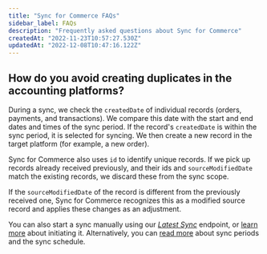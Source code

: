 ```yaml
---
title: "Sync for Commerce FAQs"
sidebar_label: FAQs
description: "Frequently asked questions about Sync for Commerce"
createdAt: "2022-11-23T10:57:27.530Z"
updatedAt: "2022-12-08T10:47:16.122Z"
---
```


## How do you avoid creating duplicates in the accounting platforms?

During a sync, we check the `createdDate` of individual records (orders, payments, and transactions). We compare this date with the start and end dates and times of the sync period. If the record's `createdDate` is within the sync period, it is selected for syncing. We then create a new record in the target platform (for example, a new order).

Sync for Commerce also uses `id` to identify unique records. If we pick up records already received previously, and their ids and `sourceModifiedDate` match the existing records, we discard these from the sync scope.

If the `sourceModifiedDate` of the record is different from the previously received one, Sync for Commerce recognizes this as a modified source record and applies these changes as an adjustment.

You can also start a sync manually using our [_Latest Sync_](/sync-for-commerce-api#/operations/post-sync-latest) endpoint, or [learn more](/sfc/sync-for-commerce-knowledge-base/initiating-a-sync) about initiating it. Alternatively, you can [read more](/sfc/sync-for-commerce-knowledge-base/synchronization-schedule) about sync periods and the sync schedule.
